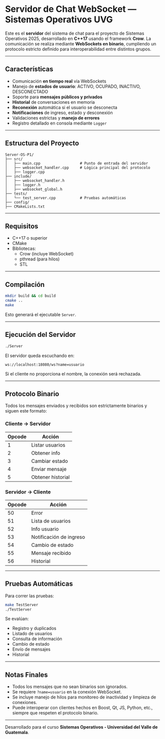 # Servidor de Chat WebSocket — Sistemas Operativos UVG

Este es el **servidor** del sistema de chat para el proyecto de Sistemas Operativos 2025, desarrollado en **C++17** usando el framework **Crow**. La comunicación se realiza mediante **WebSockets en binario**, cumpliendo un protocolo estricto definido para interoperabilidad entre distintos grupos.

---

## Características

- Comunicación **en tiempo real** vía WebSockets
- Manejo de **estados de usuario**: ACTIVO, OCUPADO, INACTIVO, DESCONECTADO
- Soporte para **mensajes públicos y privados**
- **Historial** de conversaciones en memoria
- **Reconexión** automática si el usuario se desconecta
- **Notificaciones** de ingreso, estado y desconexión
- Validaciones estrictas y **manejo de errores**
- Registro detallado en consola mediante `Logger`

---

## Estructura del Proyecto

```
Server-OS-P1/
├── src/
│   ├── main.cpp                  # Punto de entrada del servidor
│   ├── websocket_handler.cpp     # Lógica principal del protocolo
│   ├── logger.cpp
├── include/
│   ├── websocket_handler.h
│   ├── logger.h
│   ├── websocket_global.h
├── tests/
│   └── test_server.cpp           # Pruebas automáticas
├── config/
├── CMakeLists.txt
```

---

## Requisitos

- C++17 o superior
- CMake
- Bibliotecas:
  - Crow (incluye WebSocket)
  - pthread (para hilos)
  - STL

---

## Compilación

```bash
mkdir build && cd build
cmake ..
make
```

Esto generará el ejecutable `Server`.

---

## Ejecución del Servidor

```bash
./Server
```

El servidor queda escuchando en:

```
ws://localhost:18080/ws?name=usuario
```

Si el cliente no proporciona el nombre, la conexión será rechazada.

---

## Protocolo Binario

Todos los mensajes enviados y recibidos son estrictamente binarios y siguen este formato:

### Cliente → Servidor

| Opcode | Acción             |
|--------|--------------------|
|   1   | Listar usuarios    |
| 2   | Obtener info       |
| 3   | Cambiar estado     |
| 4   | Enviar mensaje     |
| 5   | Obtener historial  |

### Servidor → Cliente

| Opcode | Acción                |
|--------|------------------------|
| 50   | Error                  |
| 51   | Lista de usuarios      |
| 52   | Info usuario           |
| 53   | Notificación de ingreso|
| 54   | Cambio de estado       |
| 55   | Mensaje recibido       |
| 56   | Historial              |

---

## Pruebas Automáticas

Para correr las pruebas:

```bash
make TestServer
./TestServer
```

Se evalúan:
- Registro y duplicados
- Listado de usuarios
- Consulta de información
- Cambio de estado
- Envío de mensajes
- Historial

---

## Notas Finales

- Todos los mensajes que no sean binarios son ignorados.
- Se requiere `?name=usuario` en la conexión WebSocket.
- Se incluye manejo de hilos para monitoreo de inactividad y limpieza de conexiones.
- Puede interoperar con clientes hechos en Boost, Qt, JS, Python, etc., siempre que respeten el protocolo binario.

---

Desarrollado para el curso **Sistemas Operativos - Universidad del Valle de Guatemala**.
